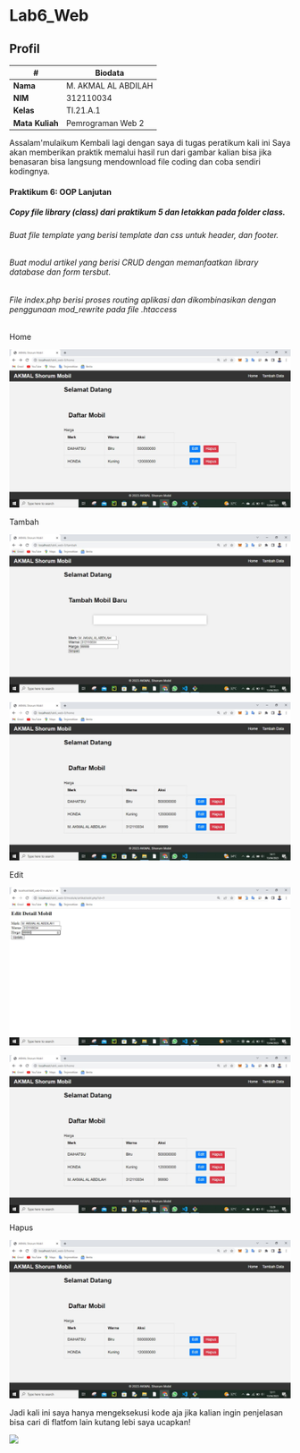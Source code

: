 # Lab6_Web

## Profil
| #               | Biodata                      |
| --------------- | ---------------------------- |
| **Nama**        | M. AKMAL AL ABDILAH          |
| **NIM**         | 312110034                    |
| **Kelas**       | TI.21.A.1                    |
| **Mata Kuliah** | Pemrograman Web 2            |

<p>
Assalam'mulaikum Kembali lagi dengan saya di tugas peratikum kali ini 
Saya akan memberikan praktik memalui hasil run dari gambar kalian bisa jika benasaran bisa langsung mendownload file coding dan coba sendiri kodingnya.
</p>


#### Praktikum 6: OOP Lanjutan

##### Copy file library (class) dari praktikum 5 dan letakkan pada folder class.

###### Buat file template yang berisi template dan css untuk header, dan footer.

###### Buat modul artikel yang berisi CRUD dengan memanfaatkan library database dan form tersbut.

###### File index.php berisi proses routing aplikasi dan dikombinasikan dengan penggunaan mod_rewrite pada file .htaccess


<p>Home</P>

![Gambar 1](screenshoot/1.JPG)

<p>Tambah</P>

![Gambar 2](screenshoot/2.JPG)

![Gambar 5](screenshoot/5.JPG)

<p>Edit</P>

![Gambar 3](screenshoot/3.JPG)



![Gambar 4](screenshoot/4.JPG)

<p>Hapus</P>

![Gambar 1](screenshoot/1.JPG)

<p>
Jadi kali ini saya hanya mengeksekusi kode aja jika kalian ingin penjelasan bisa cari di flatfom lain kutang lebi saya ucapkan!
</p>

<img src="https://user-images.githubusercontent.com/91085882/222731693-24383140-7623-4e7a-a528-6621380b7be8.gif">